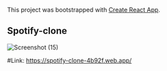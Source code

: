 This project was bootstrapped with [Create React App](https://github.com/facebook/create-react-app).

## Spotify-clone

![Screenshot (15)](https://user-images.githubusercontent.com/57246901/114496263-f256ce00-9bf5-11eb-8684-300eb60bd884.png)

#Link: https://spotify-clone-4b92f.web.app/
